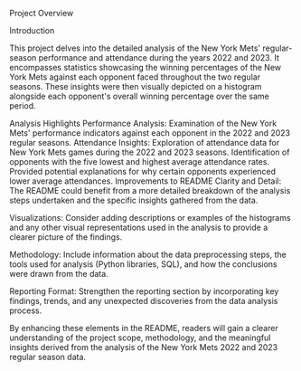 Project Overview

Introduction

This project delves into the detailed analysis of the New York Mets' regular-season performance and attendance during the years 2022 and 2023. It encompasses statistics showcasing the winning percentages of the New York Mets against each opponent faced throughout the two regular seasons. These insights were then visually depicted on a histogram alongside each opponent's overall winning percentage over the same period.

Analysis Highlights
Performance Analysis:
Examination of the New York Mets' performance indicators against each opponent in the 2022 and 2023 regular seasons.
Attendance Insights:
Exploration of attendance data for New York Mets games during the 2022 and 2023 seasons.
Identification of opponents with the five lowest and highest average attendance rates.
Provided potential explanations for why certain opponents experienced lower average attendances.
Improvements to README
Clarity and Detail: The README could benefit from a more detailed breakdown of the analysis steps undertaken and the specific insights gathered from the data.

Visualizations: Consider adding descriptions or examples of the histograms and any other visual representations used in the analysis to provide a clearer picture of the findings.

Methodology: Include information about the data preprocessing steps, the tools used for analysis (Python libraries, SQL), and how the conclusions were drawn from the data.

Reporting Format: Strengthen the reporting section by incorporating key findings, trends, and any unexpected discoveries from the data analysis process.

By enhancing these elements in the README, readers will gain a clearer understanding of the project scope, methodology, and the meaningful insights derived from the analysis of the New York Mets 2022 and 2023 regular season data.


